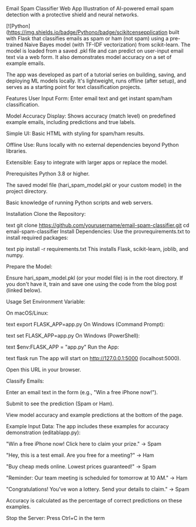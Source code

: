 Email Spam Classifier Web App
Illustration of AI-powered email spam detection with a protective shield and neural networks.

[![Python](https://img.shields.io/badge/Pythono/badge/scikitcensepplication built with Flask that classifies emails as spam or ham (not spam) using a pre-trained Naive Bayes model (with TF-IDF vectorization) from scikit-learn. The model is loaded from a saved .pkl file and can predict on user-input email text via a web form. It also demonstrates model accuracy on a set of example emails.

The app was developed as part of a tutorial series on building, saving, and deploying ML models locally. It's lightweight, runs offline (after setup), and serves as a starting point for text classification projects.

Features
User Input Form: Enter email text and get instant spam/ham classification.

Model Accuracy Display: Shows accuracy (match level) on predefined example emails, including predictions and true labels.

Simple UI: Basic HTML with styling for spam/ham results.

Offline Use: Runs locally with no external dependencies beyond Python libraries.

Extensible: Easy to integrate with larger apps or replace the model.

Prerequisites
Python 3.8 or higher.

The saved model file (hari_spam_model.pkl or your custom model) in the project directory.

Basic knowledge of running Python scripts and web servers.

Installation
Clone the Repository:

text
git clone https://github.com/yourusername/email-spam-classifier.git
cd email-spam-classifier
Install Dependencies:
Use the provrequirements.txt to install required packages:

text
pip install -r requirements.txt
This installs Flask, scikit-learn, joblib, and numpy.

Prepare the Model:

Ensure hari_spam_model.pkl (or your model file) is in the root directory. If you don't have it, train and save one using the code from the blog post (linked below).

Usage
Set Environment Variable:

On macOS/Linux:

text
export FLASK_APP=app.py
On Windows (Command Prompt):

text
set FLASK_APP=app.py
On Windows (PowerShell):

text
$env:FLASK_APP = "app.py"
Run the App:

text
flask run
The app will start on http://127.0.0.1:5000 (localhost:5000).

Open this URL in your browser.

Classify Emails:

Enter an email text in the form (e.g., "Win a free iPhone now!").

Submit to see the prediction (Spam or Ham).

View model accuracy and example predictions at the bottom of the page.

Example Input Data:
The app includes these examples for accuracy demonstration (editablapp.py):

"Win a free iPhone now! Click here to claim your prize." → Spam

"Hey, this is a test email. Are you free for a meeting?" → Ham

"Buy cheap meds online. Lowest prices guaranteed!" → Spam

"Reminder: Our team meeting is scheduled for tomorrow at 10 AM." → Ham

"Congratulations! You've won a lottery. Send your details to claim." → Spam

Accuracy is calculated as the percentage of correct predictions on these examples.

Stop the Server:
Press Ctrl+C in the term
